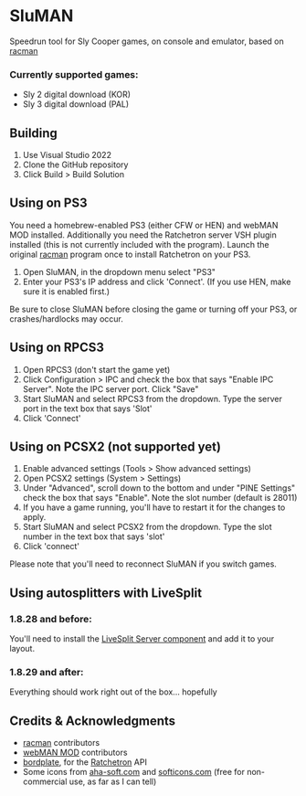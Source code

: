 # SluMAN
Speedrun tool for Sly Cooper games, on console and emulator, based on [racman](https://github.com/MichaelRelaxen/racman)

### Currently supported games:
- Sly 2 digital download (KOR)
- Sly 3 digital download (PAL)

## Building
1. Use Visual Studio 2022
2. Clone the GitHub repository
3. Click Build > Build Solution

## Using on PS3
You need a homebrew-enabled PS3 (either CFW or HEN) and webMAN MOD installed. Additionally you need the Ratchetron server VSH plugin installed (this is not currently included with the program). Launch the original [racman](https://github.com/MichaelRelaxen/racman) program once to install Ratchetron on your PS3.
1. Open SluMAN, in the dropdown menu select "PS3"
2. Enter your PS3's IP address and click 'Connect'. (If you use HEN, make sure it is enabled first.)

Be sure to close SluMAN before closing the game or turning off your PS3, or crashes/hardlocks may occur.

## Using on RPCS3
1. Open RPCS3 (don't start the game yet)
2. Click Configuration > IPC and check the box that says "Enable IPC Server". Note the IPC server port. Click "Save"
3. Start SluMAN and select RPCS3 from the dropdown. Type the server port in the text box that says 'Slot'
4. Click 'Connect'

## Using on PCSX2 (not supported yet)
1. Enable advanced settings (Tools > Show advanced settings)
2. Open PCSX2 settings (System > Settings)
3. Under "Advanced", scroll down to the bottom and under "PINE Settings" check the box that says "Enable". Note the slot number (default is 28011)
4. If you have a game running, you'll have to restart it for the changes to apply.
5. Start SluMAN and select PCSX2 from the dropdown. Type the slot number in the text box that says 'slot'
6. Click 'connect'

Please note that you'll need to reconnect SluMAN if you switch games.

## Using autosplitters with LiveSplit

### 1.8.28 and before:
You'll need to install the [LiveSplit Server component](https://github.com/LiveSplit/LiveSplit.Server/releases) and add it to your layout.

### 1.8.29 and after:
Everything should work right out of the box... hopefully

## Credits & Acknowledgments
- [racman](https://github.com/MichaelRelaxen/racman) contributors
- [webMAN MOD](https://github.com/aldostools/webMAN-MOD) contributors
- [bordplate](https://github.com/bordplate), for the [Ratchetron](https://github.com/bordplate/Ratchetron) API
- Some icons from [aha-soft.com](http://www.small-icons.com/packs/16x16-free-application-icons.htm) and [softicons.com](https://www.softicons.com/system-icons/refresh-cl-icons-by-tpdk/game-controllers-icon) (free for non-commercial use, as far as I can tell) 
